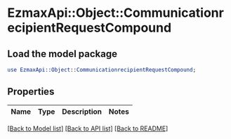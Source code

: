 # EzmaxApi::Object::CommunicationrecipientRequestCompound

## Load the model package
```perl
use EzmaxApi::Object::CommunicationrecipientRequestCompound;
```

## Properties
Name | Type | Description | Notes
------------ | ------------- | ------------- | -------------

[[Back to Model list]](../README.md#documentation-for-models) [[Back to API list]](../README.md#documentation-for-api-endpoints) [[Back to README]](../README.md)



